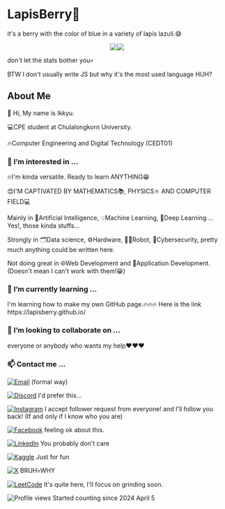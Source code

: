 # LapisBerry👋
<p>
it's a berry with the color of blue in a variety of lapis lazuli.😅
</p>

<div style="display: flex; flex-direction: row; align-items: center; justify-content: center;">
  <img src="https://github-readme-stats.vercel.app/api?username=LapisBerry&theme=radical&show_icons=true"/>
  <img src="https://github-readme-stats.vercel.app/api/top-langs/?username=LapisBerry&layout=compact&theme=radical"/>
</div>

don't let the stats bother you💀

BTW I don't usually write JS but why it's the most used language HUH?

## About Me
<p>👋 Hi, My name is Ikkyu.</p>
<p>💻CPE student at Chulalongkorn University.</p>
<p>🔥Computer Engineering and Digital Technology (CEDT01)</p>

### 👀 I’m interested in ...
<p>🔥I'm kinda versatile. Ready to learn ANYTHING😁</p>

<p>😍I'M CAPTIVATED BY MATHEMATICS📚, PHYSICS⚛️ AND COMPUTER FIELD💻</p>
<p>Mainly in 🤖Artificial Intelligence, 💡Machine Learning, 🧠Deep Learning ... Yes!, those kinda stuffs...</p>
<p>Strongly in 🗂️Data science, ⚙️Hardware, 🦾🤖Robot, 🔐Cybersecurity, pretty much anything could be written here.</p>
<p>Not doing great in 🌐Web Development and 📄Application Development. (Doesn't mean I can't work with them!😁)</p>
<!--
This section needs to be reduced. TOO MANY WORDS!!!
-->


### 🌱 I’m currently learning ...
<p>I'm learning how to make my own GitHub page.🔥🔥🔥 Here is the link https://lapisberry.github.io/</p>

### 💞️ I’m looking to collaborate on ...
<p>everyone or anybody who wants my help❤️❤️❤️</p>

### 📫 Contact me ...

[![Email][email-shield]][email-url] (formal way)

[![Discord][discord-shield]][discord-url] I'd prefer this...

[![Instagram][instagram-shield]][instagram-url] I accept follower request from everyone! and I'll follow you back! (If and only if I know who you are)

[![Facebook][facebook-shield]][facebook-url] feeling ok about this.

[![LinkedIn][linkedin-shield]][linkedin-url] You probably don't care

[![Kaggle][kaggle-shield]][kaggle-url] Just for fun

[![X][x-shield]][x-url] BRUH💀WHY

[![LeetCode][leetcode-shield]][leetcode-url] It's quite here, I'll focus on grinding soon.

<!--sources are here-->
[email-shield]: https://img.shields.io/badge/Email-kittiphopkhankaew%40gmail.com-white?style=for-the-badge&logo=Gmail&logoColor=white&labelColor=%23EA4335
[email-url]: mailto:kittiphopkhankaew@gmail.com

[discord-shield]: https://img.shields.io/badge/Discord-blueoflapislazuli-white?style=for-the-badge&logo=Discord&logoColor=white&labelColor=%235865F2
[discord-url]: https://discordapp.com/users/1110214078808461393

[instagram-shield]: https://img.shields.io/badge/Instagram-mighty__ikkyu-white?style=for-the-badge&logo=Instagram&logoColor=white&labelColor=%23E4405F
[instagram-url]: https://www.instagram.com/mighty_ikkyu/

[kaggle-shield]: https://img.shields.io/badge/Kaggle-Kittiphop_Khankaew-white?style=for-the-badge&logo=Kaggle&logoColor=white&labelColor=%2320BEFF
[kaggle-url]: https://www.kaggle.com/kittiphopkhankaew

[linkedin-shield]: https://img.shields.io/badge/LinkedIn-Kittiphop_Khankaew-white?style=for-the-badge&logo=LinkedIn&logoColor=white&labelColor=%230A66C2
[linkedin-url]: https://www.linkedin.com/in/kittiphop-khankaew/

[x-shield]: https://img.shields.io/badge/X-LapixLazulix-white?style=for-the-badge&logo=X&logoColor=white&labelColor=black
[x-url]: https://twitter.com/LapiXLazuliX

[facebook-shield]: https://img.shields.io/badge/Facebook-Kittiphop_Khankaew-white?style=for-the-badge&logo=Facebook&logoColor=white&labelColor=%231877F2
[facebook-url]: https://www.facebook.com/kittiphop.khankaew.9/

[leetcode-shield]: https://img.shields.io/badge/LeetCode-LapisBerry-white?style=for-the-badge&logo=LeetCode&logoColor=black&labelColor=%23FFA116
[leetcode-url]: https://leetcode.com/LapisBerry/

![Profile views](https://komarev.com/ghpvc/?username=LapisBerry&color=blueviolet) Started counting since 2024 April 5
